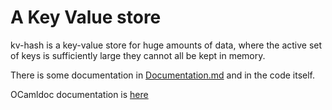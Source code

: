 # A Key Value store

kv-hash is a key-value store for huge amounts of data, where the
active set of keys is sufficiently large they cannot all be kept in
memory.

There is some documentation in [Documentation.md](Documentation.md)
and in the code itself.

OCamldoc documentation is
[here](https://www.tom-ridge.com/ocamldocs/kv-hash/index.html)

